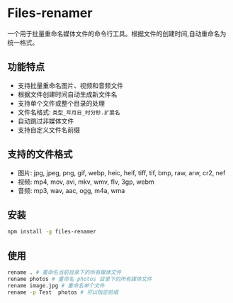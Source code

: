 # Files-renamer

一个用于批量重命名媒体文件的命令行工具。根据文件的创建时间,自动重命名为统一格式。

## 功能特点

- 支持批量重命名图片、视频和音频文件
- 根据文件创建时间自动生成新文件名
- 支持单个文件或整个目录的处理
- 文件名格式: `类型_年月日_时分秒.扩展名`
- 自动跳过非媒体文件
- 支持自定义文件名前缀

## 支持的文件格式

- 图片: jpg, jpeg, png, gif, webp, heic, heif, tiff, tif, bmp, raw, arw, cr2, nef
- 视频: mp4, mov, avi, mkv, wmv, flv, 3gp, webm
- 音频: mp3, wav, aac, ogg, m4a, wma

## 安装

```bash
npm install -g files-renamer
```

## 使用

```bash
rename . # 重命名当前目录下的所有媒体文件
rename photos # 重命名 photos 目录下的所有媒体文件
rename image.jpg # 重命名单个文件
rename -p Test  photos # 可以指定前缀
```

